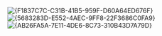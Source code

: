 ![{F1837C7C-C31B-41B5-959F-D60A64ED676F}](https://github.com/user-attachments/assets/49e17f49-c8cb-45eb-8702-57e3fa2e79e2)
![{5683283D-E552-4AEC-9FF8-22F3686C0FA9}](https://github.com/user-attachments/assets/7cd7c514-2de9-4c43-a9f6-4aee45eec461)
![{AB26FA5A-7E11-4DE6-8C73-310B43D7A79D}](https://github.com/user-attachments/assets/f54684e7-1db0-42cc-8479-13cd16fc8158)
